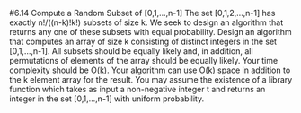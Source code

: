 #6.14 Compute a Random Subset of [0,1,...,n-1]
The set [0,1,2,...,n-1] has exactly n!/((n-k)!k!) subsets of size k.  We seek to design an algorithm that returns any
one of these subsets with equal probability.
Design an algorithm that computes an array of size k consisting of distinct integers in the set [0,1,...,n-1].  All
subsets should be equally likely and, in addition, all permutations of elements of the array should be equally likely.
Your time complexity should be O(k).  Your algorithm can use O(k) space in addition to the k element array for the
result.  You may assume the existence of a library function which takes as input a non-negative integer t and returns an
integer in the set [0,1,...,n-1] with uniform probability.